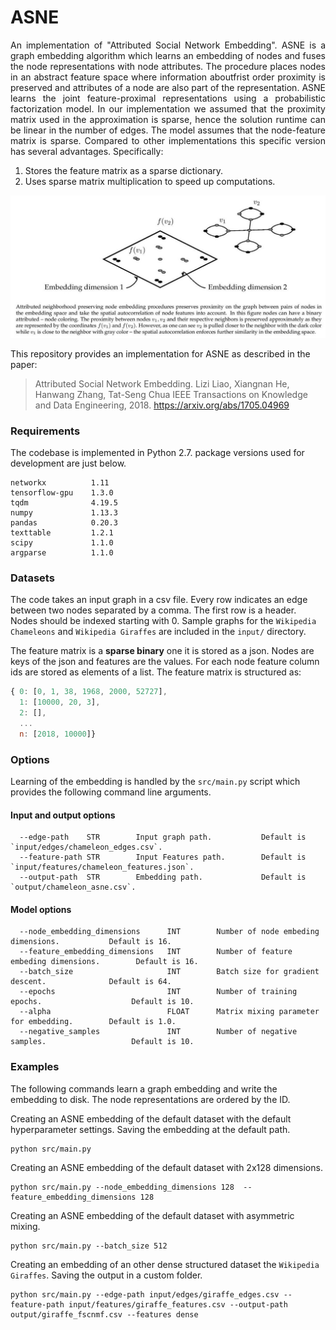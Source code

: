 ASNE
============================================
<p align="justify">
An implementation of "Attributed Social Network Embedding". ASNE is a graph embedding algorithm which learns an embedding of nodes and fuses the node representations with node attributes. The procedure places nodes in an abstract feature space where information aboutfrist order proximity is preserved and attributes of a node are also part of the representation. ASNE learns the joint feature-proximal representations using a probabilistic factorization model. In our implementation we assumed that the proximity matrix used in the approximation is sparse, hence the solution runtime can be linear in the number of edges. The model assumes that the node-feature matrix is sparse. Compared to other implementations this specific version has several advantages. Specifically:

1. Stores the feature matrix as a sparse dictionary.
2. Uses sparse matrix multiplication to speed up computations.</p>
<div style="text-align:center"><img src ="asne.jpeg" ,width=720/></div>

This repository provides an implementation for ASNE as described in the paper:
> Attributed Social Network Embedding.
> Lizi Liao, Xiangnan He, Hanwang Zhang, Tat-Seng Chua
> IEEE Transactions on Knowledge and Data Engineering, 2018.
> https://arxiv.org/abs/1705.04969

### Requirements

The codebase is implemented in Python 2.7. package versions used for development are just below.
```
networkx          1.11
tensorflow-gpu    1.3.0
tqdm              4.19.5
numpy             1.13.3
pandas            0.20.3
texttable         1.2.1
scipy             1.1.0
argparse          1.1.0
```
### Datasets

The code takes an input graph in a csv file. Every row indicates an edge between two nodes separated by a comma. The first row is a header. Nodes should be indexed starting with 0. Sample graphs for the `Wikipedia Chameleons` and `Wikipedia Giraffes` are included in the  `input/` directory. 

The feature matrix is a **sparse binary** one it is stored as a json. Nodes are keys of the json and features are the values. For each node feature column ids are stored as elements of a list. The feature matrix is structured as:

```javascript
{ 0: [0, 1, 38, 1968, 2000, 52727],
  1: [10000, 20, 3],
  2: [],
  ...
  n: [2018, 10000]}
```

### Options

Learning of the embedding is handled by the `src/main.py` script which provides the following command line arguments.

#### Input and output options

```
  --edge-path    STR        Input graph path.           Default is `input/edges/chameleon_edges.csv`.
  --feature-path STR        Input Features path.        Default is `input/features/chameleon_features.json`.
  --output-path  STR        Embedding path.             Default is `output/chameleon_asne.csv`.
```

#### Model options

```
  --node_embedding_dimensions      INT        Number of node embeding dimensions.           Default is 16.
  --feature_embedding_dimensions   INT        Number of feature embeding dimensions.        Default is 16.
  --batch_size                     INT        Batch size for gradient descent.              Default is 64.
  --epochs                         INT        Number of training epochs.                    Default is 10.
  --alpha                          FLOAT      Matrix mixing parameter for embedding.        Default is 1.0.
  --negative_samples               INT        Number of negative samples.                   Default is 10.
```

### Examples

The following commands learn a graph embedding and write the embedding to disk. The node representations are ordered by the ID.

Creating an ASNE embedding of the default dataset with the default hyperparameter settings. Saving the embedding at the default path.

```
python src/main.py
```
Creating an ASNE embedding of the default dataset with 2x128 dimensions.

```
python src/main.py --node_embedding_dimensions 128  --feature_embedding_dimensions 128
```

Creating an ASNE embedding of the default dataset with asymmetric mixing.

```
python src/main.py --batch_size 512
```

Creating an embedding of an other dense structured dataset the `Wikipedia Giraffes`. Saving the output in a custom folder.

```
python src/main.py --edge-path input/edges/giraffe_edges.csv --feature-path input/features/giraffe_features.csv --output-path output/giraffe_fscnmf.csv --features dense
```
